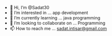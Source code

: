 - 👋 Hi, I’m @Sadat30
- 👀 I’m interested in ... app development
- 🌱 I’m currently learning ... java programming
- 💞️ I’m looking to collaborate on ... Programming
- 📫 How to reach me ... sadat.intisar@gmail.com

<!---
Sadat30/Sadat30 is a ✨ special ✨ repository because its `README.md` (this file) appears on your GitHub profile.
You can click the Preview link to take a look at your changes.
--->
